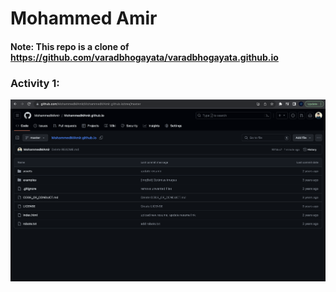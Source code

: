 # Mohammed Amir

#### Note: This repo is a clone of https://github.com/varadbhogayata/varadbhogayata.github.io

### Activity 1:
![activity1](activity1.png)
